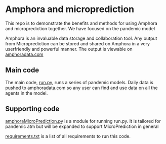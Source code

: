 # Amphora and microprediction

This repo is to demonstrate the benefits and methods for using Amphora and microprediction together. We have focused on the pandemic model 

Amphora is an invaluable data storage and collaboration tool. Any output from Microprediction can be stored and shared on Amphora in a very userfriendly and powerful manner. The output is viewable on [amphoradata.com](https://app.amphoradata.com/Amphorae/Detail?id=29ae56f6-cd0d-4e20-b6d2-9acf8fbf2495)

## Main code
The main code, [run.py](https://github.com/DrDonDon/amphora_microprediction/blob/master/run.py), runs a series of pandemic models. Daily data is pushed to amphoradata.com so any user can find and use data on all the agents in the model. 

## Supporting code
[amphoraMicroPrediction.py](https://github.com/DrDonDon/amphora_microprediction/blob/master/amphoraMicroPrediction.py) is a module for running run.py. It is tailored for pandemic atm but will be expanded to support MicroPrediction in general

[requirements.txt](https://github.com/DrDonDon/amphora_microprediction/blob/master/requirements.txt) is a list of all requirements to run this code.

